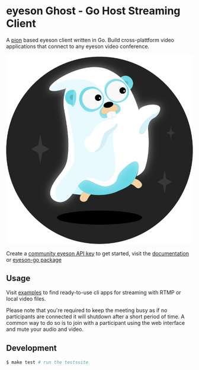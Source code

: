 
# eyeson Ghost - Go Host Streaming Client

A [pion](https://github.com/pion/webrtc) based eyeson client written in Go.
Build cross-plattform video applications that connect to any eyeson video
conference.

![](./ghost.png)

Create a [community eyeson API key](developers.eyeson.team) to get started,
visit the [documentation](https://eyeson-team.github.io/api/) or [eyeson-go
package](https://pkg.go.dev/github.com/eyeson-team/eyeson-go)

## Usage

Visit [examples](examples/) to find ready-to-use cli apps for streaming with
RTMP or local video files.

Please note that you're required to keep the meeting busy as if no participants
are connected it will shutdown after a short period of time. A common way to do
so is to join with a participant using the web interface and mute your audio
and video.

## Development

```sh
$ make test # run the testsuite
```
